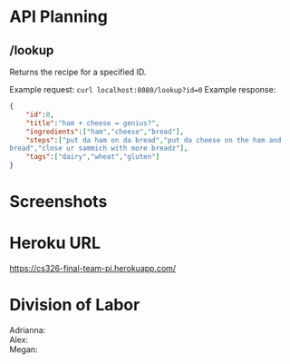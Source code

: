 # API Planning


## /lookup
Returns the recipe for a specified ID.

Example request: `curl localhost:8080/lookup?id=0`
Example response: 
```json
{
    "id":0,
    "title":"ham + cheese = genius?",
    "ingredients":["ham","cheese","bread"],
    "steps":["put da ham on da bread","put da cheese on the ham and 
bread","close ur sammich with more breadz"],
    "tags":["dairy","wheat","gluten"]
}
```

# Screenshots

# Heroku URL

https://cs326-final-team-pi.herokuapp.com/

# Division of Labor

Adrianna:  
Alex:  
Megan:  